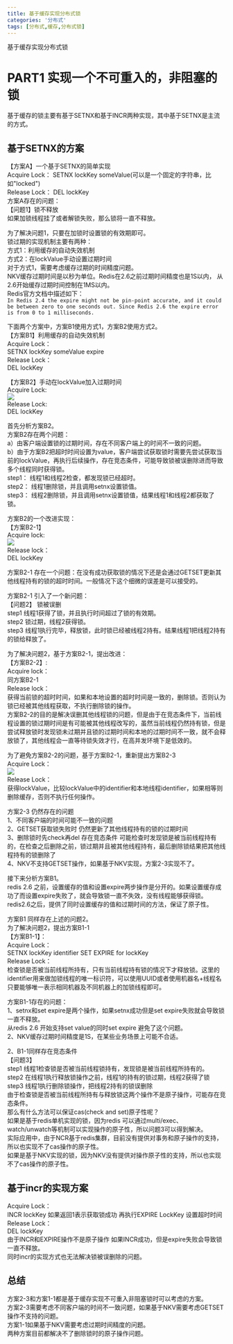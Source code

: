 ```yaml
---
title: 基于缓存实现分布式锁
categories: '分布式'
tags: [分布式,缓存,分布式锁]
---
```


基于缓存实现分布式锁

  

PART1 实现一个不可重入的，非阻塞的锁
=====================

基于缓存的锁主要有基于SETNX和基于INCR两种实现，其中基于SETNX是主流的方式。

基于SETNX的方案
----------

【方案A】一个基于SETNX的简单实现  
Acquire Lock： SETNX lockKey someValue(可以是一个固定的字符串，比如"locked")  
Release Lock： DEL lockKey  
方案A存在的问题：  
【问题1】锁不释放  
如果加锁线程挂了或者解锁失败，那么锁将一直不释放。

为了解决问题1，只要在加锁时设置锁的有效期即可。  
锁过期的实现机制主要有两种：  
方式1：利用缓存的自动失效机制  
方式2：在lockValue手动设置过期时间  
对于方式1，需要考虑缓存过期的时间精度问题。  
NKV缓存过期时间是以秒为单位。Redis在2.6之前过期时间精度也是1S以内， 从2.6开始缓存过期时间控制在1MS以内。  
Redis官方文档中描述如下：  
`In Redis 2.4 the expire might not be pin-point accurate, and it could be between zero to one seconds out. Since Redis 2.6 the expire error is from 0 to 1 milliseconds.`

下面两个方案中，方案B1使用方式1，方案B2使用方式2。  
【方案B1】利用缓存的自动失效机制  
Acquire Lock：  
SETNX lockKey someValue expire  
Release Lock：  
DEL lockKey

【方案B2】手动在lockValue加入过期时间  
Acquire Lock:  
![](76bde39f-976b-44f7-a6a6-2c54296bc153.png)  
Release Lock:  
DEL lockKey

首先分析方案B2。  
方案B2存在两个问题：  
a）由客户端设置锁的过期时间，存在不同客户端上的时间不一致的问题。  
b）由于方案B2把超时时间设置为value，客户端尝试获取锁时需要先尝试获取当前的lockValue，再执行后续操作，存在竞态条件，可能导致锁被误删除进而导致多个线程同时获得锁。  
step1： 线程1和线程2检查，都发现锁已经超时。  
step2： 线程1删除锁，并且调用setnx设置锁值。  
step3： 线程2删除锁，并且调用setnx设置锁值，结果线程1和线程2都获取了锁。

方案B2的一个改进实现：  
【方案B2-1】  
Acquire lock:  
![](54b66d60-bc32-4ef4-85a9-ac6a9209b18f.png)  
Release lock：  
DEL lockKey

方案B2-1 存在一个问题：在没有成功获取锁的情况下还是会通过GETSET更新其他线程持有的锁的超时时间。一般情况下这个细微的误差是可以接受的。

方案B2-1 引入了一个新问题：  
【问题2】 锁被误删  
step1 线程1获得了锁，并且执行时间超过了锁的有效期。  
step2 锁过期，线程2获得锁。  
step3 线程1执行完毕，释放锁，此时锁已经被线程2持有。结果线程1把线程2持有的锁给释放了。

为了解决问题2，基于方案B2-1，提出改进：  
【方案B2-2】:  
Acquire lock：  
同方案B2-1  
Release lock：  
获得当前锁的超时时间，如果和本地设置的超时时间是一致的，删除锁。否则认为锁已经被其他线程获取，不执行删除锁的操作。  
方案B2-2的目的是解决误删其他线程锁的问题，但是由于在竞态条件下，当前线程设置的锁过期时间是有可能被其他线程改写的，虽然当前线程仍然持有锁，但是尝试释放锁时发现锁未过期并且锁的过期时间和本地的过期时间不一致，就不会释放锁了，其他线程会一直等待锁失效才行，在高并发环境下是低效的。

为了避免方案B2-2的问题，基于方案B2-1，重新提出方案B2-3  
Acquire Lock：  
![](0df0def0-50a1-4a83-a2d1-6a563110a59c.png)  
Release Lock：  
获得lockValue，比较lockValue中的identifier和本地线程identifier，如果相等则删除缓存，否则不执行任何操作。

方案2-3 仍然存在的问题  
1、不同客户端的时间可能不一致的问题  
2、GETSET获取锁失败时 仍然更新了其他线程持有的锁的过期时间  
3、删除锁时先check再del 存在竞态条件 可能检查时发现锁是被当前线程持有的，在检查之后删除之前，锁过期并且被其他线程持有，最后删除锁结果把其他线程持有的锁删除了  
4、NKV不支持GETSET操作，如果基于NKV实现，方案2-3实现不了。

接下来分析方案B1。  
redis 2.6 之前，设置缓存的值和设置expire两步操作是分开的。如果设置缓存成功了而设置expire失败了，就会导致锁一直不失效，没有线程能够获得锁。redis2.6之后，提供了同时设置缓存的值和过期时间的方法，保证了原子性。

方案B1 同样存在上述的问题2。  
为了解决问题2，提出方案B1-1  
【方案B1-1】：  
Acquire Lock：  
SETNX lockKey identifier SET EXPIRE for lockKey  
Release Lock：  
检查锁是否被当前线程所持有，只有当前线程持有锁的情况下才释放锁。这里的identifier用来做加锁线程的唯一标识符，可以使用UUID或者使用机器名+线程名 只要能够唯一表示相同机器及不同机器上的加锁线程即可。

方案B1-1存在的问题：  
1、setnx和set expire是两个操作，如果setnx成功但是set expire失败就会导致锁一直不释放。  
从redis 2.6 开始支持set value的同时set expire 避免了这个问题。  
2、NKV缓存过期时间精度是1S，在某些业务场景上可能不合适。

2、B1-1同样存在竞态条件  
【问题3】  
step1 线程1检查锁是否被当前线程锁持有，发现锁是被当前线程所持有的。  
step2 在线程1执行释放锁操作之前，线程1的持有的锁过期，线程2获得了锁  
step3 线程1执行删除锁操作，把线程2持有的锁误删除  
由于检查锁是否被当前线程所持有与释放锁这两个操作不是原子操作，可能存在竞态条件。  
那么有什么方法可以保证cas(check and set)原子性呢？  
如果是基于redis单机实现的锁，因为redis 可以通过multi/exec、watch/unwatch等机制可以实现操作的原子性，所以问题3可以得到解决。  
实际应用中，由于NCR基于redis集群，目前没有提供对事务和原子操作的支持，所以也实现不了cas操作的原子性。  
如果是基于NKV实现的锁，因为NKV没有提供对操作原子性的支持，所以也实现不了cas操作的原子性。

基于incr的实现方案
-----------

Acquire Lock：  
INCR lockKey 如果返回1表示获取锁成功 再执行EXPIRE LockKey 设置超时时间  
Release Lock：  
DEL lockKey  
由于INCR和EXPIRE操作不是原子操作 如果INCR成功，但是expire失败会导致锁一直不释放。  
同时incr的实现方式也无法解决锁被误删除的问题。

总结
--

方案2-3和方案1-1都是基于缓存实现不可重入非阻塞锁时可以考虑的方案。  
方案2-3需要考虑不同客户端的时间不一致问题，如果基于NKV需要考虑GETSET操作不支持的问题。  
方案1-1如果基于NKV需要考虑过期时间精度的问题。  
两种方案目前都解决不了删除锁时的原子操作问题。